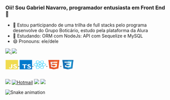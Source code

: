 ### Oii! Sou Gabriel Navarro, programador entusiasta em Front End 👋

- 🔭 Estou participando de uma trilha de full stacks pelo programa desenvolve do Grupo Boticário, estudo pela plataforma da Alura
- 🌱 Estudando: ORM com NodeJs: API com Sequelize e MySQL
- 😄 Pronouns: ele/dele

<div>
  <a href="https://beacons.ai/rafaballerini">
  <img height="180em" src="https://github-readme-stats.vercel.app/api?username=gabpnavarro&show_icons=true&theme=merko&include_all_commits=true&count_private=true"/>
  <img height="180em" src="https://github-readme-stats.vercel.app/api/top-langs/?username=gabpnavarro&layout=compact&langs_count=16&theme=merko"/>
</div>
  
<div style="display: inline_block"><br>
  <img align="center" alt="Gabriel Navarro-Js" height="30" width="40" src="https://raw.githubusercontent.com/devicons/devicon/master/icons/javascript/javascript-plain.svg">
  <img align="center" alt="Gabriel Navarro-Ts" height="30" width="40" src="https://raw.githubusercontent.com/devicons/devicon/master/icons/typescript/typescript-plain.svg">
  <img align="center" alt="Gabriel Navarro-React" height="30" width="40" src="https://raw.githubusercontent.com/devicons/devicon/master/icons/react/react-original.svg">
  <img align="center" alt="Gabriel Navarro-HTML" height="30" width="40" src="https://raw.githubusercontent.com/devicons/devicon/master/icons/html5/html5-original.svg">
  <img align="center" alt="Gabriel Navarro-CSS" height="30" width="40" src="https://raw.githubusercontent.com/devicons/devicon/master/icons/css3/css3-original.svg">
</div>
  
  ##
  <div>
 <a href="https://discord.gg/fH2RBbQN" target="_blank"><img src="https://img.shields.io/badge/Discord-7289DA?style=for-the-badge&logo=discord&logoColor=white" target="_blank"></a> 
<a href="mailto:gabpnavarro@hotmail.com"><img src="https://img.shields.io/badge/Hotmail-0078D4?style=for-the-badge&logo=microsoft-outlook&logoColor=white" alt="Hotmail"></a>
  <a href="https://www.linkedin.com/in/gabpnavarro" target="_blank"><img src="https://img.shields.io/badge/-LinkedIn-%230077B5?style=for-the-badge&logo=linkedin&logoColor=white" target="_blank"></a>   
     <a href="https://www.api.whatsapp.com/send?1=pt_BR&phone=55084994892695" target="_blank"><img src="https://img.shields.io/badge/WhatsApp-25D366?style=for-the-badge&logo=whatsapp&logoColor=white" target="_blank"></a>   
</div>
  
  
![Snake animation](https://github.com/gabpnavarro/gabpnavarro/blob/output/github-contribution-grid-snake.svg)
  
  
 
